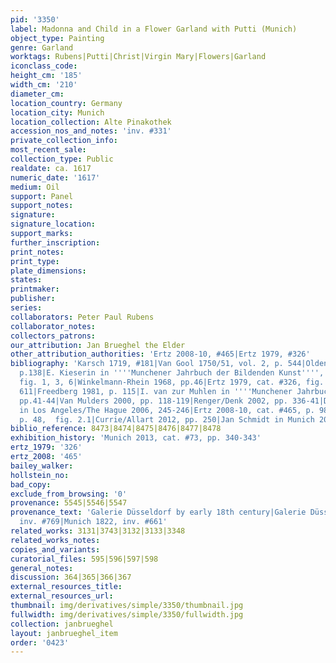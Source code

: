 ```yaml
---
pid: '3350'
label: Madonna and Child in a Flower Garland with Putti (Munich)
object_type: Painting
genre: Garland
worktags: Rubens|Putti|Christ|Virgin Mary|Flowers|Garland
iconclass_code:
height_cm: '185'
width_cm: '210'
diameter_cm:
location_country: Germany
location_city: Munich
location_collection: Alte Pinakothek
accession_nos_and_notes: 'inv. #331'
private_collection_info:
most_recent_sale:
collection_type: Public
realdate: ca. 1617
numeric_date: '1617'
medium: Oil
support: Panel
support_notes:
signature:
signature_location:
support_marks:
further_inscription:
print_notes:
print_type:
plate_dimensions:
states:
printmaker:
publisher:
series:
collaborators: Peter Paul Rubens
collaborator_notes:
collectors_patrons:
our_attribution: Jan Brueghel the Elder
other_attribution_authorities: 'Ertz 2008-10, #465|Ertz 1979, #326'
bibliography: 'Karsch 1719, #181|Van Gool 1750/51, vol. 2, p. 544|Oldenbourg 1921,
  p.138|E. Kieserin in ''''Munchener Jahrbuch der Bildenden Kunst'''',  1950, p. 215,
  fig. 1, 3, 6|Winkelmann-Rhein 1968, pp.46|Ertz 1979, cat. #326, fig. 385, pp. 314,
  611|Freedberg 1981, p. 115|I. van zur Muhlen in ''''Munchener Jahrbuch'''', 1990,
  pp.41-44|Van Mulders 2000, pp. 118-119|Renger/Denk 2002, pp. 336-41|Doherty et al.
  in Los Angeles/The Hague 2006, 245-246|Ertz 2008-10, cat. #465, p. 986|Merriam 2012,
  p. 48,  fig. 2.1|Currie/Allart 2012, pp. 250|Jan Schmidt in Munich 2013, 109-123'
biblio_reference: 8473|8474|8475|8476|8477|8478
exhibition_history: 'Munich 2013, cat. #73, pp. 340-343'
ertz_1979: '326'
ertz_2008: '465'
bailey_walker:
hollstein_no:
bad_copy:
exclude_from_browsing: '0'
provenance: 5545|5546|5547
provenance_text: 'Galerie Düsseldorf by early 18th century|Galerie Düsseldorf 1806,
  inv. #769|Munich 1822, inv. #661'
related_works: 3131|3743|3132|3133|3348
related_works_notes:
copies_and_variants:
curatorial_files: 595|596|597|598
general_notes:
discussion: 364|365|366|367
external_resources_title:
external_resources_url:
thumbnail: img/derivatives/simple/3350/thumbnail.jpg
fullwidth: img/derivatives/simple/3350/fullwidth.jpg
collection: janbrueghel
layout: janbrueghel_item
order: '0423'
---
```

